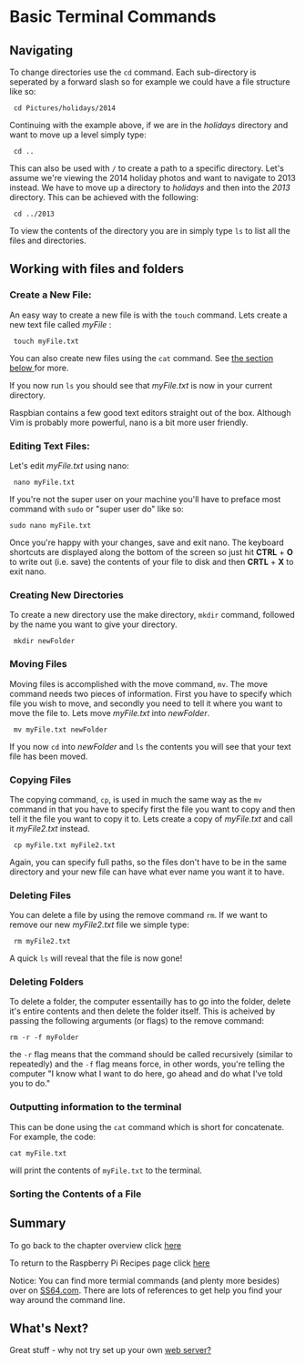 # Basic Terminal Commands

## Navigating

To change directories use the `cd` command. Each sub-directory is seperated by a forward slash so for example we could have a file structure like so:

```
 cd Pictures/holidays/2014
```
Continuing with the example above, if we are in the *holidays* directory and want to move up a level simply type: 

```
 cd ..
```

This can also be used with `/` to create a path to a specific directory. Let's assume we're viewing the 2014 holiday photos and want to navigate to 2013 instead. We have to move up a directory to *holidays* and then into the *2013* directory. This can be achieved with the following:

```
 cd ../2013
```

To view the contents of the directory you are in simply type `ls` to list all the files and directories.  

## Working with files and folders

### Create a New File:
An easy way to create a new file is with the `touch` command. Lets create a new text file called _myFile_ :

```
 touch myFile.txt
```

You can also create new files using the `cat` command. See <a href="#Outputting_information_to_the_terminal">the section below </a>for more.

If you now run `ls` you should see that *myFile.txt* is now in your current directory.

Raspbian contains a few good text editors straight out of the box. Although Vim is probably more powerful, nano is a bit more user friendly. 

### Editing Text Files:
Let's edit *myFile.txt* using nano:

```
 nano myFile.txt
```

If you're not the super user on your machine you'll have to preface most command with `sudo` or "super user do" like so:

```
sudo nano myFile.txt
```

Once you're happy with your changes, save and exit nano. The keyboard shortcuts are displayed along the bottom of the screen so just hit __CTRL__ + __O__ to write out (i.e. save) the contents of your file to disk and then __CRTL__ + __X__ to exit nano. 

### Creating New Directories

To create a new directory use the make directory, `mkdir` command, followed by the name you want to give your directory.

```
 mkdir newFolder
```

### Moving Files 
Moving files is accomplished with the move command, `mv`. The move command needs two pieces of information. First you have to specify which file you wish to move, and secondly you need to tell it where you want to move the file to. Lets move *myFile.txt* into *newFolder*. 

```
 mv myFile.txt newFolder

```

If you now `cd` into *newFolder* and `ls` the contents you will see that your text file has been moved.

### Copying Files
The copying command, `cp`, is used in much the same way as the `mv` command in that you have to specify first the file you want to copy and then tell it the file you want to copy it to. Lets create a copy of *myFile.txt* and call it *myFile2.txt* instead.

```
 cp myFile.txt myFile2.txt
```

Again, you can specify full paths, so the files don't have to be in the same directory and your new file can have what ever name you want it to have. 

### Deleting Files
You can delete a file by using the remove command `rm`. If we want to remove our new *myFile2.txt* file we simple type: 

```
 rm myFile2.txt
```

A quick `ls` will reveal that the file is now gone!

### Deleting Folders

To delete a folder, the computer essentailly has to go into the folder, delete it's entire contents and then delete the folder itself. This is acheived by passing the following arguments (or flags) to the remove command:

```
rm -r -f myFolder
```

the `-r` flag means that the command should be called recursively (similar to repeatedly) and the `-f` flag means force, in other words, you're telling the computer "I know what I want to do here, go ahead and do what I've told you to do."

### Outputting information to the terminal  

This can be done using the `cat` command which is short for concatenate. For example, the code:

```
cat myFile.txt
```

will print the contents of `myFile.txt` to the terminal.

### Sorting the Contents of a File

## Summary

To go back to the chapter overview click [here](mdwiki.html#!00overview.md)

To return to the Raspberry Pi Recipes page click [here](http://domhnallohanlon.github.io/rpi)

Notice: You can find more termial commands (and plenty more besides) over on <a href="http://ss64.com" target="_blank">SS64.com</a>. There are lots of references to get help you find your way around the command line.

## What's Next?

Great stuff - why not try set up your own [web server?](mdwiki.html#!01overview.md)